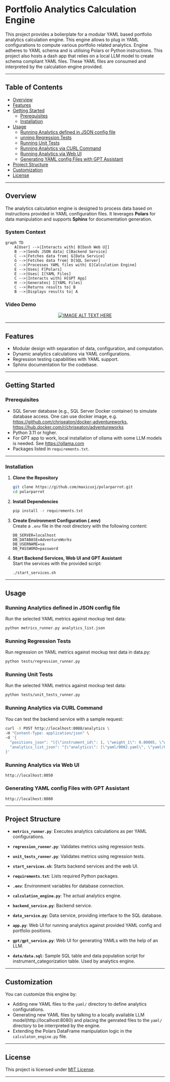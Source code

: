 # **Portfolio Analytics Calculation Engine**

This project provides a bolierplate for a modular YAML based portfolio analytics calculation engine. This engine allows to plug in  YAML configurations to compute various portfolio related analytics. Engine adheres to YAML schema and is utilising Polars or Python instructions. This project also hosts a dash app that relies on a local LLM model to create schema compliant YAML files. These YAML files are consumed and interpreted by the calculation engine provided. 

---

## **Table of Contents**

- [Overview](#overview)
- [Features](#features)
- [Getting Started](#getting-started)
  - [Prerequisites](#prerequisites)
  - [Installation](#installation)
- [Usage](#usage)
  - [Running Analytics defined in JSON config file](#Running-Analytics-defined-in-JSON-config-file)
  - [unning Regression Tests](#Running-Regression-Tests)
  - [Running Unit Tests](#Running-Unit-Tests)
  - [Running Analytics via CURL Command](#Running-Analytics-via-CURL-Command)
  - [Running Analytics via Web UI](#Running-Analytics-via-Web-UI)
  - [Generating YAML config Files with GPT Assistant](#Generating-YAML-config-Files-with-GPT-Assistant)
- [Project Structure](#project-structure)
- [Customization](#customization)
- [License](#license)

---

## **Overview**

The analytics calculation engine is designed to process data based on instructions provided in YAML configuration files. It leverages **Polars** for data manipulation and supports **Sphinx** for documentation generation.


### **System Context**

```mermaid
graph TD
    A[User] -->|Interacts with| B[Dash Web UI]
    B -->|Sends JSON data| C[Backend Service]
    C -->|Fetches data from| G[Data Service]
    G -->|Fetches data from| D[SQL Server]
    C -->|Processes YAML files with| E[Calculation Engine]
    E -->|Uses| F[Polars]
    E -->|Uses| I[YAML Files]
    C -->|Interacts with| H[GPT App]
    H -->|Generates| I[YAML Files]
    C -->|Returns results to| B
    B -->|Displays results to| A
```

### **Video Demo**
<p style="text-align: center;">
  <a href="https://www.youtube.com/watch?v=Ni_uL8xlDas">
    <img src="https://img.youtube.com/vi/Ni_uL8xlDas/0.jpg" alt="IMAGE ALT TEXT HERE" />
  </a>
</p>


---

## **Features**

- Modular design with separation of data, configuration, and computation.
- Dynamic analytics calculations via YAML configurations.
- Regression testing capabilities with YAML support.
- Sphinx documentation for the codebase.

---

## **Getting Started**

### **Prerequisites**

- SQL Server database (e.g., SQL Server Docker container) to simulate database access. One can use docker image, e.g. https://github.com/chriseaton/docker-adventureworks, https://hub.docker.com/r/chriseaton/adventureworks
- Python 3.11 or higher.
- For GPT app to work, local installation of ollama with some LLM models is needed. See https://ollama.com
- Packages listed in `requirements.txt`.

---

### **Installation**

1. **Clone the Repository**  
   ```bash
   git clone https://github.com/maxicusj/polarparrot.git
   cd polarparrot
   ```

2. **Install Dependencies**  
   ```bash
   pip install -r requirements.txt
   ```

3. **Create Environment Configuration (.env)**  
   Create a `.env` file in the root directory with the following content:
   ```plaintext
   DB_SERVER=localhost
   DB_DATABASE=AdventureWorks
   DB_USERNAME=sa
   DB_PASSWORD=password
   ```

4. **Start Backend Services, Web UI and GPT Assistant**  
   Start the services with the provided script:
   ```bash
   ./start_services.sh
   ```

---

## **Usage**

### **Running Analytics defined in JSON config file**
Run the selected YAML metrics against mockup test data:
```bash
python metrics_runner.py analytics_list.json
```

### **Running Regression Tests**
Run regression on YAML metrics against mockup test data in data.py:
```bash
python tests/regression_runner.py
```

### **Running Unit Tests**
Run the selected YAML metrics against mockup test data:
```bash
python tests/unit_tests_runner.py
```

### **Running Analytics via CURL Command**  
   You can test the backend service with a sample request:
   ```bash
   curl -X POST http://localhost:8088/analytics \
   -H "Content-Type: application/json" \
   -d '{
     "positions_json": "[{\"instrument_id\": 1, \"weight_1\": 0.00005, \"weight_2\": 0.00004, \"weight_3\": 0.00003, \"weight_4\": 0.00005, \"is_laggard\": true}, {\"instrument_id\": 2, \"weight_1\": 0.00007, \"weight_2\": 0.00006, \"weight_3\": 0.00007, \"weight_4\": 0.00006, \"is_laggard\": false}, {\"instrument_id\": 3, \"weight_1\": 0.0001, \"weight_2\": 0.00008, \"weight_3\": 0.00002, \"weight_4\": 0.0001, \"is_laggard\": true}, {\"instrument_id\": 4, \"weight_1\": 0.00002, \"weight_2\": 0.00005, \"weight_3\": 0.00009, \"weight_4\": 0.00002, \"is_laggard\": true}, {\"instrument_id\": 5, \"weight_1\": 0.00009, \"weight_2\": 0.00007, \"weight_3\": 0.00005, \"weight_4\": 0.00007, \"is_laggard\": false}]", 
     "analytics_list_json": "{\"analytics\": [\"yaml/0002.yaml\", \"yaml/0004.yaml\"]}"
   }'
   ```

   ### **Running Analytics via Web UI** 
   ```
   http://localhost:8050
   ```

   ### **Generating YAML config Files with GPT Assistant** 
   ```
   http://localhost:8080
   ```


---

## **Project Structure**

- **`metrics_runner.py`**: Executes analytics calculations as per YAML configurations.
- **`regression_runner.py`**: Validates metrics using regression tests.
- **`unit_tests_runner.py`**: Validates metrics using regression tests.
- **`start_services.sh`**: Starts backend services and the web UI.
- **`requirements.txt`**: Lists required Python packages.
- **`.env`**: Environment variables for database connection.

- **`calculation_engine.py`**: The actual analytics engine.
- **`backend_service.py`**: Backend service.
- **`data_service.py`**: Data service, providing interface to the SQL database.
- **`app.py`**: Web UI for running analytics against provided YAML config and portfolio positions.
- **`gpt/gpt_service.py`**: Web UI for generating YAMLs with the help of an LLM.
- **`data/data.sql`**: Sample SQL table and data population script for instrument_categorization table. Used by analytics engine.

---

## **Customization**

You can customize this engine by:
- Adding new YAML files to the `yaml/` directory to define analytics configurations.
- Generating new YAML files by talking to a locally available LLM model(http://localhost:8080) and placing the genrated files to the `yaml/` directory to be interrpreted by the engine.
- Extending the Polars DataFrame manipulation logic in the `calculaton_engine.py` file.

---

## **License**

This project is licensed under [MIT License](LICENSE).

---
